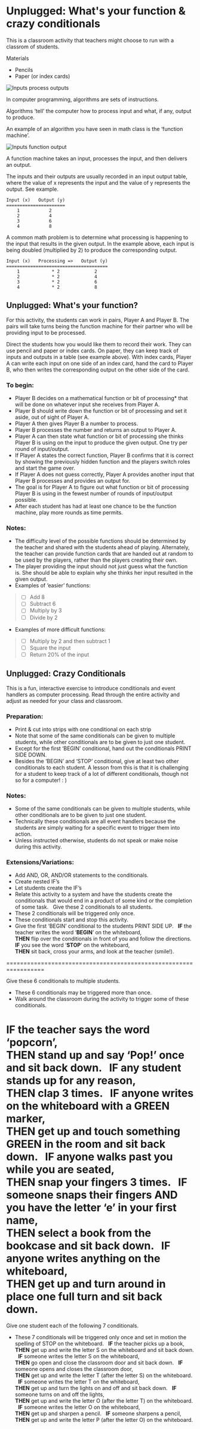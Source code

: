 # Unplugged: What's your function & crazy conditionals

This is a classroom activity that teachers might choose to run with a classrom of students.

Materials
* Pencils
* Paper (or index cards)

![Inputs process outputs](/static/courses/csintro/algorithms/inputs-process-outputs.png)

In computer programming, algorithms are sets of instructions.

Algorithms ‘tell’ the computer how to process input and what, if any, output to produce.

An example of an algorithm you have seen in math class is the ‘function machine’.

![Inputs function output](/static/courses/csintro/algorithms/input-function-output.png)

A function machine takes an input, processes the input, and then delivers an output.

The inputs and their outputs are usually recorded in an input output table, where the value of x represents the input and the value of y represents the output. See example.

```
Input (x)	Output (y)
======================
    1           2
    2           4
    3           6
    4           8
```

A common math problem is to determine what processing is happening to the input that results in the given output. In the example above, each input is being doubled (multiplied by 2) to produce the corresponding output.

```
Input (x)	Processing =>	Output (y)
======================================
    1            * 2             2
    2            * 2             4
    3            * 2             6
    4            * 2             8
```

## Unplugged: What's your function?
For this activity, the students can work in pairs, Player A and Player B. The pairs will take turns being the function machine for their partner who will be providing input to be processed.

Direct the students how you would like them to record their work. 
They can use pencil and paper or index cards.
On paper, they can keep track of inputs and outputs in a table (see example above).
With index cards, Player A can write each input on one side of an index card, hand the card to Player B, who then writes the corresponding output on the other side of the card.

### To begin:
* Player B decides on a mathematical function or bit of processing* that will be done on whatever input she receives from Player A. 
* Player B should write down the function or bit of processing and set it aside, out of sight of Player A.
* Player A then gives Player B a number to process.
* Player B processes the number and returns an output to Player A.
* Player A can then state what function or bit of processing she thinks Player B is using on the input to produce the given output. One try per round of input/output.
* If Player A states the correct function, Player B confirms that it is correct by showing the previously hidden function and the players switch roles and start the game over.
* If Player A does not guess correctly, Player A provides another input that Player B processes and provides an output for.
* The goal is for Player A to figure out what function or bit of processing Player B is using in the fewest number of rounds of input/output possible.
* After each student has had at least one chance to be the function machine, play more rounds as time permits.

### Notes: 
* The difficulty level of the possible functions should be determined by the teacher and shared with the students ahead of playing. Alternately, the teacher can provide function cards that are handed out at random to be used by the players, rather than the players creating their own.
* The player providing the input should not just guess what the function is. She should be able to explain why she thinks her input resulted in the given output.
* Examples of ‘easier’ functions: 
> * [ ] Add 8
> * [ ] Subtract 6
> * [ ] Multiply by 3
> * [ ] Divide by 2
* Examples of more difficult functions:
> * [ ] Multiply by 2 and then subtract 1
> * [ ] Square the input
> * [ ] Return 20% of the input

## Unplugged: Crazy Conditionals
This is a fun, interactive exercise to introduce conditionals and event handlers as computer processing.  Read through the entire activity and adjust as needed for your class and classroom.
 
### Preparation: 
* Print & cut into strips with one conditional on each strip
* Note that some of the same conditionals can be given to multiple students, while other conditionals are to be given to just one student.
* Except for the first ‘BEGIN’ conditional, hand out the conditionals PRINT SIDE DOWN. 
* Besides the ‘BEGIN’ and ‘STOP’ conditional, give at least two other conditionals to each student. A lesson from this is that it is challenging for a student to keep track of a lot of different conditionals, though not so for a computer! : )
 
### Notes: 
* Some of the same conditionals can be given to multiple students, while other conditionals are to be given to just one student.
* Technically these conditionals are all event handlers because the students are simply waiting for a specific event to trigger them into action.
* Unless instructed otherwise, students do not speak or make noise during this activity.

### Extensions/Variations: 
* Add AND, OR, AND/OR statements to the conditionals.
* Create nested IF’s
* Let students create the IF’s
* Relate this activity to a system and have the students create the conditionals that would end in a product of some kind or the completion of some task.
 
Give these 2 conditionals to all students. 
* These 2 conditionals will be triggered only once. 
* These conditionals start and stop this activity.
* Give the first ‘BEGIN’ conditional to the students PRINT SIDE UP.
 
**IF** the teacher writes the word ‘**BEGIN**’ on the whiteboard,<br/>
**THEN** flip over the conditionals in front of you and follow the directions.
 
**IF** you see the word ‘**STOP**’ on the whiteboard,<br/>
**THEN** sit back, cross your arms, and look at the teacher (smile!).

=================================================================

Give these 6 conditionals to multiple students.
* These 6 conditionals may be triggered more than once.
* Walk around the classroom during the activity to trigger some of these conditionals.

**IF** the teacher says the word ‘popcorn’,<br/>
**THEN** stand up and say ‘Pop!’ once and sit back down.
 
**IF** any student stands up for any reason,<br/>
**THEN** clap 3 times.
 
**IF** anyone writes on the whiteboard with a GREEN marker,<br/>
**THEN** get up and touch something GREEN in the room and sit back down.
 
**IF** anyone walks past you while you are seated,<br/>
**THEN** snap your fingers 3 times.
 
**IF** someone snaps their fingers **AND** you have the letter ‘e’ in your first name,<br/>
**THEN** select a book from the bookcase and sit back down.
 
**IF** anyone writes anything on the whiteboard,<br/>
**THEN** get up and turn around in place one full turn and sit back down.
 
=================================================================

Give one student each of the following 7 conditionals. 
* These 7 conditionals will be triggered only once and set in motion the spelling of STOP on the whiteboard.
 
**IF** the teacher picks up a book,<br/>
**THEN** get up and write the letter S on the whiteboard and sit back down.
 
**IF** someone writes the letter S on the whiteboard,<br/>
**THEN** go open and close the classroom door and sit back down.
 
**IF** someone opens and closes the classroom door,<br/>
**THEN** get up and write the letter T (after the letter S) on the whiteboard.
 
**IF** someone writes the letter T on the whiteboard,<br/>
**THEN** get up and turn the lights on and off and sit back down.
 
**IF** someone turns on and off the lights,<br/>
**THEN** get up and write the letter O (after the letter T) on the whiteboard.
 
**IF** someone writes the letter O on the whiteboard,<br/>
**THEN** get up and sharpen a pencil.
 
**IF** someone sharpens a pencil,<br/>
**THEN** get up and write the letter P (after the letter O) on the whiteboard.

